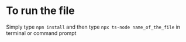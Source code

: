 # To run the file

Simply type
`npm install` and then type `npx ts-node name_of_the_file` in terminal or command prompt
